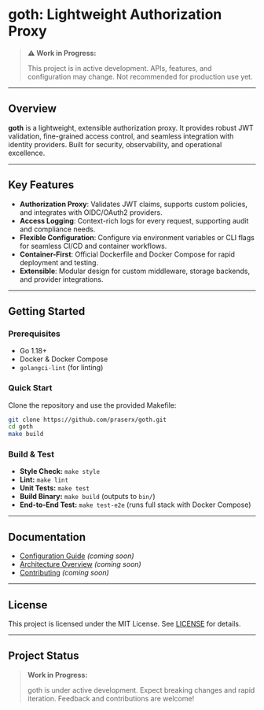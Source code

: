 

# goth: Lightweight Authorization Proxy

> **⚠️ Work in Progress:**
> 
> This project is in active development. APIs, features, and configuration may change. Not recommended for production use yet.

---

## Overview

**goth** is a lightweight, extensible authorization proxy. It provides robust JWT validation, fine-grained access control, and seamless integration with identity providers. Built for security, observability, and operational excellence.

---


## Key Features

- **Authorization Proxy**: Validates JWT claims, supports custom policies, and integrates with OIDC/OAuth2 providers.
- **Access Logging**: Context-rich logs for every request, supporting audit and compliance needs.
- **Flexible Configuration**: Configure via environment variables or CLI flags for seamless CI/CD and container workflows.
- **Container-First**: Official Dockerfile and Docker Compose for rapid deployment and testing.
- **Extensible**: Modular design for custom middleware, storage backends, and provider integrations.

---

## Getting Started

### Prerequisites

- Go 1.18+
- Docker & Docker Compose
- `golangci-lint` (for linting)

### Quick Start

Clone the repository and use the provided Makefile:

```sh
git clone https://github.com/praserx/goth.git
cd goth
make build
```

### Build & Test

- **Style Check:** `make style`
- **Lint:** `make lint`
- **Unit Tests:** `make test`
- **Build Binary:** `make build` (outputs to `bin/`)
- **End-to-End Test:** `make test-e2e` (runs full stack with Docker Compose)

---

## Documentation

- [Configuration Guide](docs/configuration.md) *(coming soon)*
- [Architecture Overview](docs/architecture.md) *(coming soon)*
- [Contributing](CONTRIBUTING.md) *(coming soon)*

---

## License

This project is licensed under the MIT License. See [LICENSE](LICENSE) for details.

---

## Project Status

> **Work in Progress:**
> 
> goth is under active development. Expect breaking changes and rapid iteration. Feedback and contributions are welcome!
